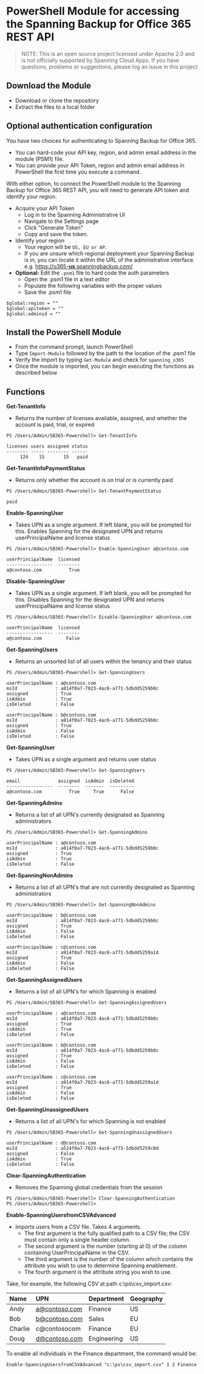 # PowerShell Module for accessing the Spanning Backup for Office 365 REST API

> NOTE: This is an open source project licensed under Apache 2.0 and is not officially supported by Spanning Cloud Apps.  If you have questions, problems or suggestions, please log an issue in this project

## Download the Module
- Download or clone the repository
- Extract the files to a local folder

## Optional authentication configuration
You have two choices for authenticating to Spanning Backup for Office 365. 
* You can hard-code your API key, region, and admin email address in the module (PSM1) file.
*  You can provide your API Token, region and admin email address in PowerShell the first time you execute a command.

With either option, to connect the PowerShell module to the Spanning Backup for Office 365 REST API, you will need to generate API token and identify your region.

- Acquire your API Token
    - Log in to the Spanning Administrative UI
    - Navigate to the Settings page
    - Click "Generate Token"
    - Copy and save the token. 
- Identify your region
    - Your region will be ```US, EU or AP```.  
    - If you are unsure which regional deployment your Spanning Backup is in, you can locate it within the URL of the administrative interface.  e.g. [https://o365-**us**.spanningbackup.com/](https://o365-us.spanningbackup.com/)
- **Optional:** Edit the ```.psm1``` file to hard code the auth parameters
    - Open the .psm1 file in a text editor
    - Populate the following variables with the proper values
    - Save the .psm1 file

```
$global:region = ""
$global:apitoken = ""
$global:adminid = ""
```

## Install the PowerShell Module
- From the command prompt, launch PowerShell
- Type ```Import-Module``` followed by the path to the location of the .psm1 file
- Verify the import by typing ```Get-Module``` and check for ```spanning_o365``` 
- Once the module is imported, you can begin executing the functions as described below


## Functions

**Get-TenantInfo**
- Returns the number of licenses available, assigned, and whether the account is paid, trial, or expired

```
PS /Users/Admin/SB365-Powershell> Get-TenantInfo                          

licenses users assigned status                                                                     -------- ----- -------- ------
     124    15       15   paid      
```

**Get-TenantInfoPaymentStatus**
- Returns only whether the account is on trial or is currently paid

```
PS /Users/Admin/SB365-Powershell> Get-TenantPaymentStatus

paid
```

**Enable-SpanningUser**
- Takes UPN as a single argument. If left blank, you will be prompted for this. Enables Spanning for the designated UPN and returns userPrincipalName and license status
 
```
PS /Users/Admin/SB365-Powershell> Enable-SpanningUser a@contoso.com

userPrincipalName  licensed
-----------------  --------
a@contoso.com          True
```

**Disable-SpanningUser**
- Takes UPN as a single argument. If left blank, you will be prompted for this. Disables Spanning for the designated UPN and returns userPrincipalName and license status
 
```
PS /Users/Admin/SB365-Powershell> Disable-SpanningUser a@contoso.com

userPrincipalName  licensed
-----------------  --------
a@contoso.com         False
```

**Get-SpanningUsers**
 - Returns an unsorted list of all users within the tenancy and their status

```
PS /Users/Admin/SB365-Powershell> Get-SpanningUsers

userPrincipalName : a@contoso.com
msId              : a814f0a7-7023-4ac6-a771-5dbdd5259b0c
assigned          : True
isAdmin           : True
isDeleted         : False

userPrincipalName : b@contoso.com
msId              : a814f0a7-7023-4ac6-a771-5dbdd5259b0c
assigned          : True
isAdmin           : False
isDeleted         : False
```
 
**Get-SpanningUser**
 - Takes UPN as a single argument and returns user status
 
```
PS /Users/Admin/SB365-Powershell> Get-SpanningUsers

email              assigned  isAdmin  isDeleted
-----------------  --------  -------  ---------
a@contoso.com          True     True      False
```

**Get-SpanningAdmins**
- Returns a list of all UPN's currently designated as Spanning administrators
```
PS /Users/Admin/SB365-Powershell> Get-SpanningAdmins

userPrincipalName : a@contoso.com
msId              : a814f0a7-7023-4ac6-a771-5dbdd5259b0c
assigned          : True
isAdmin           : True
isDeleted         : False
```

**Get-SpanningNonAdmins**
- Returns a list of all UPN's that are not currently designated as Spanning administrators

```
PS /Users/Admin/SB365-Powershell> Get-SpanningNonAdmins

userPrincipalName : b@contoso.com
msId              : a814f0a7-7023-4ac6-a771-5dbdd5259b0c
assigned          : True
isAdmin           : False
isDeleted         : False

userPrincipalName : c@contoso.com
msId              : a914f0a7-7023-4ac6-a771-5dbdd5259a1d
assigned          : True
isAdmin           : False
isDeleted         : False
```

**Get-SpanningAssignedUsers**
- Returns a list of all UPN's for which Spanning is enabled

```
PS /Users/Admin/SB365-Powershell> Get-SpanningAssignedUsers

userPrincipalName : a@contoso.com
msId              : a814f0a7-7023-4ac6-a771-5dbdd5259b0c
assigned          : True
isAdmin           : True
isDeleted         : False

userPrincipalName : b@contoso.com
msId              : a814f0a7-7023-4ac6-a771-5dbdd5259b0c
assigned          : True
isAdmin           : False
isDeleted         : False

userPrincipalName : c@contoso.com
msId              : a914f0a7-7023-4ac6-a771-5dbdd5259a1d
assigned          : True
isAdmin           : False
isDeleted         : False
```

**Get-SpanningUnassignedUsers**
- Returns a list of all UPN's for which Spanning is not enabled 

```
PS /Users/Admin/SB365-Powershell> Get-SpanningUnassignedUsers

userPrincipalName : d@contoso.com
msId              : a524f0a7-7023-4ac6-a771-5dbdd5259c0d
assigned          : False
isAdmin           : True
isDeleted         : False
```

**Clear-SpanningAuthentication**
- Removes the Spanning global credentials from the session

```
PS /Users/Admin/SB365-Powershell> Clear-SpanningAuthentication
PS /Users/Admin/SB365-Powershell> 
```

**Enable-SpanningUsersfromCSVAdvanced**
 - Imports users from a CSV file. Takes 4 arguments. 
    - The first argument is the fully qualified path to a CSV file; the CSV must contain only a single header column.
    - The second argument is the number (starting at 0) of the column containing UserPrincipalName in the CSV. 
    - The third argument is the number of the column which contains the attribute you wish to use to determine Spanning enablement. 
    - The fourth argument is the attribute string you wish to use.

Take, for example, the following CSV at path c:\ps\csv_import.csv:

|Name|UPN|Department|Geography|
|:----|:----|:----|:----|
|Andy|a@contoso.com|Finance|US|
|Bob|b@contoso.com|Sales|EU|
|Charlie|c@contosocom|Finance|EU|
|Doug|d@contoso.com|Engineering|US|

To enable all individuals in the Finance department, the command would be:

```
Enable-SpanningUsersfromCSVAdvanced "c:\ps\csv_import.csv" 1 2 Finance
``` 
